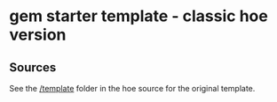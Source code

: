 # gem starter template - classic hoe version



## Sources

See the [/template](https://github.com/seattlerb/hoe/tree/master/template) folder in the hoe source for the original template.

